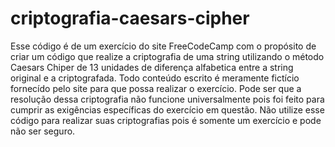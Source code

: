 # criptografia-caesars-cipher
Esse código é de um exercício do site FreeCodeCamp com o propósito de criar um código que realize a criptografia de uma string utilizando o método Caesars Chiper de 13 unidades de diferença alfabetica entre a string original e a criptografada.
Todo conteúdo escrito é meramente fictício fornecído pelo site para que possa realizar o exercício.
Pode ser que a resolução dessa criptografia não funcione universalmente pois foi feito para cumprir as exigências específicas do exercício em questão.
Não utilize esse código para realizar suas criptografias pois é somente um exercício e pode não ser seguro.
